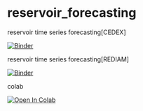 # reservoir_forecasting
reservoir time series forecasting[CEDEX]

[![Binder](https://mybinder.org/badge_logo.svg)](https://mybinder.org/v2/gh/fransantiago-lab/reservoir_forecasting/main?filepath=prediccion_reserva_tranco_beas%5Bcedex%5D.ipynb)


reservoir time series forecasting[REDIAM]

[![Binder](https://mybinder.org/badge_logo.svg)](https://mybinder.org/v2/gh/fransantiago-lab/reservoir_forecasting/main?filepath=prediccion_reserva_ejemplo_tranco_beas%5Brediam%5D.ipynb)


colab

[![Open In Colab](https://colab.research.google.com/assets/colab-badge.svg)](https://colab.research.google.com/github/fransantiago-lab/reservoir_forecasting/blob/main/prediccion_reserva_ejemplo_tranco_beas%5Brediam%5D.ipynb)
